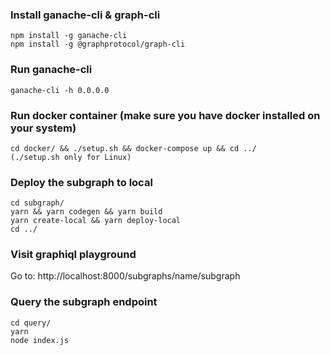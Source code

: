 ### Install ganache-cli & graph-cli
```
npm install -g ganache-cli
npm install -g @graphprotocol/graph-cli
```
### Run ganache-cli
```
ganache-cli -h 0.0.0.0
```
### Run docker container (make sure you have docker installed on your system)
```
cd docker/ && ./setup.sh && docker-compose up && cd ../
(./setup.sh only for Linux)
```
### Deploy the subgraph to local
```
cd subgraph/
yarn && yarn codegen && yarn build
yarn create-local && yarn deploy-local
cd ../
```

### Visit graphiql playground
Go to: http://localhost:8000/subgraphs/name/subgraph
### Query the subgraph endpoint
```
cd query/
yarn
node index.js
```
